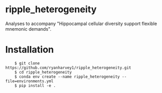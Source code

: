 # ripple_heterogeneity

Analyses to accompany "Hippocampal cellular diversity support flexible mnemonic demands".

Installation
============

```
    $ git clone https://github.com/ryanharvey1/ripple_heterogeneity.git
    $ cd ripple_heterogeneity
    $ conda env create --name ripple_heterogeneity --file=environments.yml
    $ pip install -e .
```
